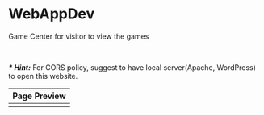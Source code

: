 # WebAppDev
Game Center for visitor to view the games

<br>

***\* Hint:*** For CORS policy, suggest to have local server(Apache, WordPress) to open this website.

Page Preview|
---|
|||
